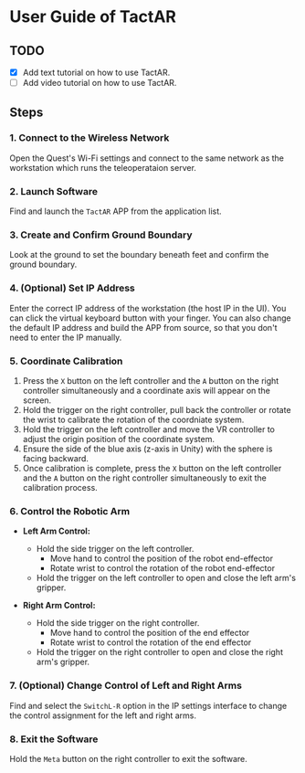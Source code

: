 # User Guide of TactAR
## TODO
- [x] Add text tutorial on how to use TactAR.
- [ ] Add video tutorial on how to use TactAR.

## Steps
### 1. Connect to the Wireless Network
Open the Quest's Wi-Fi settings and connect to the same network as the workstation which runs the teleoperataion server.


### 2. Launch Software
Find and launch the `TactAR` APP from the application list.

### 3. Create and Confirm Ground Boundary
Look at the ground to set the boundary beneath feet and confirm the ground boundary.

### 4. (Optional) Set IP Address
Enter the correct IP address of the workstation (the host IP in the UI). You can click the virtual keyboard button with your finger. You can also change the default IP address and build the APP from source, so that you don't need to enter the IP manually.

### 5. Coordinate Calibration

1. Press the `X` button on the left controller and the `A` button on the right controller simultaneously and a coordinate axis will appear on the screen.
2. Hold the trigger on the right controller, pull back the controller or rotate the wrist to calibrate the rotation of the coordniate system.
3. Hold the trigger on the left controller and move the VR controller to adjust the origin position of the coordinate system.
4. Ensure the side of the blue axis (z-axis in Unity) with the sphere is facing backward.
5. Once calibration is complete, press the `X` button on the left controller and the `A` button on the right controller simultaneously to exit the calibration process.

### 6. Control the Robotic Arm

- **Left Arm Control:**
  - Hold the side trigger on the left controller.
    - Move hand to control the position of the robot end-effector
    - Rotate wrist to control the rotation of the robot end-effector
  - Hold the trigger on the left controller to open and close the left arm's gripper.
  
- **Right Arm Control:**
  - Hold the side trigger on the right controller.
    - Move hand to control the position of the end effector
    - Rotate wrist to control the rotation of the end effector
  - Hold the trigger on the right controller to open and close the right arm's gripper.

### 7. (Optional) Change Control of Left and Right Arms
Find and select the `SwitchL-R` option in the IP settings interface to change the control assignment for the left and right arms.

### 8. Exit the Software
Hold the `Meta` button on the right controller to exit the software.
